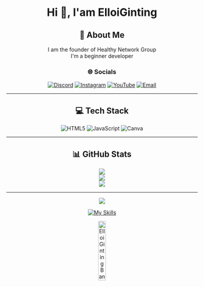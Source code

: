 <div align="center">

# Hi 👋, I'am ElloiGinting

## 💫 About Me
I am the founder of Healthy Network Group  
I'm a beginner developer  

### 🌐 Socials
[![Discord](https://img.shields.io/badge/Discord-%237289DA.svg?logo=discord&logoColor=white)](https://dsc.gg/htynetwork) 
[![Instagram](https://img.shields.io/badge/Instagram-%23E4405F.svg?logo=Instagram&logoColor=white)](https://instagram.com/ellostudiosproduction) 
[![YouTube](https://img.shields.io/badge/YouTube-%23FF0000.svg?logo=YouTube&logoColor=white)](https://youtube.com/@ellostudiosproduction) 
[![Email](https://img.shields.io/badge/Email-D14836?logo=gmail&logoColor=white)](mailto:ellostudioscontact@gmail.com)

---

## 💻 Tech Stack
![HTML5](https://img.shields.io/badge/html5-%23E34F26.svg?style=for-the-badge&logo=html5&logoColor=white) 
![JavaScript](https://img.shields.io/badge/javascript-%23323330.svg?style=for-the-badge&logo=javascript&logoColor=%23F7DF1E)
![Canva](https://img.shields.io/badge/Canva-%2300C4CC.svg?style=for-the-badge&logo=Canva&logoColor=white)

---

## 📊 GitHub Stats
![](https://github-readme-stats.vercel.app/api?username=ElloiGinting&theme=dark&hide_border=false&include_all_commits=false&count_private=false)<br/>
![](https://nirzak-streak-stats.vercel.app/?user=ElloiGinting&theme=dark&hide_border=false)<br/>
![](https://github-readme-stats.vercel.app/api/top-langs/?username=ElloiGinting&theme=dark&hide_border=false&include_all_commits=false&count_private=false&layout=compact)

---

[![](https://visitcount.itsvg.in/api?id=ElloiGinting&icon=0&color=0)](https://visitcount.itsvg.in)

[![My Skills](https://skillicons.dev/icons?i=js,html,css,discord,idea,visualstudio,robloxstudio)](https://skillicons.dev)

<img src="https://i.imgur.com/PyY1Bzh.png" alt="Elloi Ginting Banner" width="20%" />
</div>

<!-- Proudly created with GPRM ( https://gprm.itsvg.in ) -->
